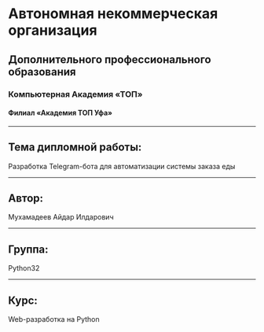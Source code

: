 # Автономная некоммерческая организация  
## Дополнительного профессионального образования  
### Компьютерная Академия «ТОП»  
#### Филиал «Академия ТОП Уфа»  

---

## Тема дипломной работы:
Разработка Telegram-бота для автоматизации системы заказа еды

---

## Автор:
Мухамадеев Айдар Илдарович

---

## Группа:
Python32

---

## Курс:
Web-разработка на Python
